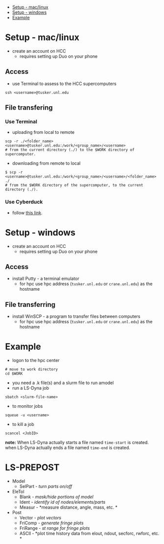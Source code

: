 * [Setup - mac/linux](https://github.com/K1-ZR/practice-lsdyna#setup---maclinux)  
* [Setup - windows](https://github.com/K1-ZR/practice-lsdyna#setup---windows)  
* [Example](https://github.com/K1-ZR/practice-lsdyna#example)  

# Setup - mac/linux
* create an account on HCC
    * requires setting up Duo on your phone
## Access
* use Terminal to assess to the HCC supercomputers
```shell
ssh <username>@tusker.unl.edu
```
## File transfering
### Use Terminal
* uploading from local to remote
```shell
scp -r ./<folder_name> <username>@tusker.unl.edu:/work/<group_name>/<username>
# from the current directory (./) to the $WORK directory of supercomputer.
``` 
* downloading from remote to local
```shell
$ scp -r <username>@tusker.unl.edu:/work/<group_name>/<username>/<folder_name> ./
# from the $WORK directory of the supercomputer, to the current directory (./).
```
### Use Cyberduck
* follow [this link](https://hcc.unl.edu/docs/quickstarts/connecting/for_maclinux_users/#using-cyberduck).
# Setup - windows
* create an account on HCC
    * requires setting up Duo on your phone
## Access
* install Putty - a terminal emulator
    * for hpc use hpc address (`tusker.unl.edu` or `crane.unl.edu`) as the hostname
## File transferring
* install WinSCP - a program to transfer files between computers
    * for hpc use hpc address (`tusker.unl.edu` or `crane.unl.edu`) as the hostname
# Example
* logon to the hpc center
```shell
# move to work directory
cd $WORK
```
* you need a .k file(s) and a slurm file to run amodel
* run a LS-Dyna job
```shell
sbatch <slurm-file-name>
```
* to monitor jobs
```shell
squeue -u <username>
```
* to kill a job
```shell
scancel <JobID>
```
**note:** When LS-Dyna actually starts a file named `time-start` is created.  
          when LS-Dyna actually ends a file named `time-end` is created.  
# LS-PREPOST
* Model
   * SelPart - *turn parts on/off*
* EleTol
   * Blank - *mask/hide portions of model*
   * Ident - *identify id of nodes/elements/parts*
   * Measur - *measure distance, angle, mass, etc. *
* Post
   * Vector - *plot vectors*
   * FriComp - *generate fringe plots*
   * FriRange - *st range for fringe plots*
   * ASCII - *plot time history data from elout, ndout, secforc, rwforc, etc. *
